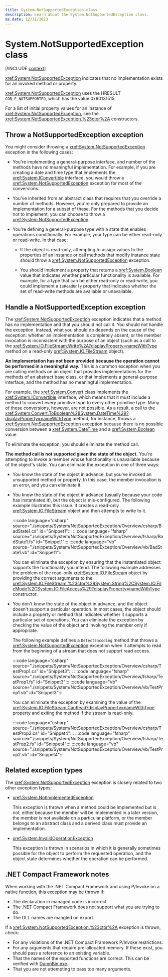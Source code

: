 ```yaml
---
title: System.NotSupportedException class
description: Learn about the System.NotSupportedException class.
ms.date: 12/31/2023
---
```

# System.NotSupportedException class

[!INCLUDE [context](includes/context.md)]

<xref:System.NotSupportedException> indicates that no implementation exists for an invoked method or property.

<xref:System.NotSupportedException> uses the HRESULT `COR_E_NOTSUPPORTED`, which has the value 0x80131515.

For a list of initial property values for an instance of <xref:System.NotSupportedException>, see the <xref:System.NotSupportedException.%23ctor%2A> constructors.

## Throw a NotSupportedException exception

You might consider throwing a <xref:System.NotSupportedException> exception in the following cases:

- You're implementing a general-purpose interface, and number of the methods have no meaningful implementation. For example, if you are creating a date and time type that implements the <xref:System.IConvertible> interface, you would throw a <xref:System.NotSupportedException> exception for most of the conversions.

- You've inherited from an abstract class that requires that you override a number of methods. However, you're only prepared to provide an implementation for a subset of these. For the methods that you decide not to implement, you can choose to throw a <xref:System.NotSupportedException>.

- You're defining a general-purpose type with a state that enables operations conditionally. For example, your type can be either read-only or read-write. In that case:

  - If the object is read-only, attempting to assign values to the properties of an instance or call methods that modify instance state should throw a <xref:System.NotSupportedException> exception.

  - You should implement a property that returns a <xref:System.Boolean> value that indicates whether particular functionality is available. For example, for a type that can be either read-only or read-write, you could implement a `IsReadOnly` property that indicates whether the set of read-write methods are available or unavailable.

## Handle a NotSupportedException exception

The <xref:System.NotSupportedException> exception indicates that a method has no implementation and that you should not call it. You should not handle the exception. Instead, what you should do depends on the cause of the exception: whether an implementation is completely absent, or the member invocation is inconsistent with the purpose of an object (such as a call to the <xref:System.IO.FileStream.Write%2A?displayProperty=nameWithType> method on a read-only <xref:System.IO.FileStream> object).

**An implementation has not been provided because the operation cannot be performed in a meaningful way.**
This is a common exception when you are calling methods on an object that provides implementations for the methods of an abstract base class, or that implements a general-purpose interface, and the method has no meaningful implementation.

For example, the <xref:System.Convert> class implements the <xref:System.IConvertible> interface, which means that it must include a method to convert every primitive type to every other primitive type. Many of those conversions, however, are not possible. As a result, a call to the <xref:System.Convert.ToBoolean%28System.DateTime%29?displayProperty=nameWithType> method, for instance, throws a <xref:System.NotSupportedException> exception because there is no possible conversion between a <xref:System.DateTime> and a <xref:System.Boolean> value

To eliminate the exception, you should eliminate the method call.

**The method call is not supported given the state of the object.**
You're attempting to invoke a member whose functionality is unavailable because of the object's state. You can eliminate the exception in one of three ways:

- You know the state of the object in advance, but you've invoked an unsupported method or property. In this case, the member invocation is an error, and you can eliminate it.

- You know the state of the object in advance (usually because your code has instantiated it), but the object is mis-configured. The following example illustrates this issue. It creates a read-only <xref:System.IO.FileStream> object and then attempts to write to it.

     :::code language="csharp" source="./snippets/System/NotSupportedException/Overview/csharp/BadState1.cs" id="Snippet1":::
     :::code language="fsharp" source="./snippets/System/NotSupportedException/Overview/fsharp/BadState1.fs" id="Snippet1":::
     :::code language="vb" source="./snippets/System/NotSupportedException/Overview/vb/BadState1.vb" id="Snippet1":::

     You can eliminate the exception by ensuring that the instantiated object supports the functionality you intend. The following example addresses the problem of the read-only <xref:System.IO.FileStream> object by providing the correct arguments to the <xref:System.IO.FileStream.%23ctor%28System.String%2CSystem.IO.FileMode%2CSystem.IO.FileAccess%29?displayProperty=nameWithType> constructor.

- You don't know the state of the object in advance, and the object doesn't support a particular operation. In most cases, the object should include a property or method that indicates whether it supports a particular set of operations. You can eliminate the exception by checking the value of the object and invoking the member only if appropriate.

     The following example defines a `DetectEncoding` method that throws a <xref:System.NotSupportedException> exception when it attempts to read from the beginning of a stream that does not support read access.

     :::code language="csharp" source="./snippets/System/NotSupportedException/Overview/csharp/TestProp1.cs" id="Snippet3":::
     :::code language="fsharp" source="./snippets/System/NotSupportedException/Overview/fsharp/TestProp1.fs" id="Snippet3":::
     :::code language="vb" source="./snippets/System/NotSupportedException/Overview/vb/TestProp1.vb" id="Snippet3":::

     You can eliminate the exception by examining the value of the <xref:System.IO.FileStream.CanRead?displayProperty=nameWithType> property and exiting the method if the stream is read-only.

     :::code language="csharp" source="./snippets/System/NotSupportedException/Overview/csharp/TestProp2.cs" id="Snippet4":::
     :::code language="fsharp" source="./snippets/System/NotSupportedException/Overview/fsharp/TestProp2.fs" id="Snippet4":::
     :::code language="vb" source="./snippets/System/NotSupportedException/Overview/vb/TestProp2.vb" id="Snippet4":::

## Related exception types

The <xref:System.NotSupportedException> exception is closely related to two other exception types;

- <xref:System.NotImplementedException>

  This exception is thrown when a method could be implemented but is not, either because the member will be implemented in a later version, the member is not available on a particular platform, or the member belongs to an abstract class and a derived class must provide an implementation.

- <xref:System.InvalidOperationException>

  This exception is thrown in scenarios in which it is generally sometimes possible for the object to perform the requested operation, and the object state determines whether the operation can be performed.

## .NET Compact Framework notes

When working with the .NET Compact Framework and using P/Invoke on a native function, this exception may be thrown if:

- The declaration in managed code is incorrect.
- The .NET Compact Framework does not support what you are trying to do.
- The DLL names are mangled on export.

If a <xref:System.NotSupportedException.%23ctor%2A> exception is thrown, check:

- For any violations of the .NET Compact Framework P/Invoke restrictions.
- For any arguments that require pre-allocated memory. If these exist, you should pass a reference to an existing variable.
- That the names of the exported functions are correct. This can be verified with [DumpBin.exe](/cpp/build/reference/dumpbin-reference).
- That you are not attempting to pass too many arguments.
